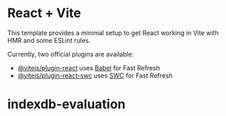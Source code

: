 # React + Vite

This template provides a minimal setup to get React working in Vite with HMR and some ESLint rules.

Currently, two official plugins are available:

- [@vitejs/plugin-react](https://github.com/vitejs/vite-plugin-react/blob/main/packages/plugin-react/README.md) uses [Babel](https://babeljs.io/) for Fast Refresh
- [@vitejs/plugin-react-swc](https://github.com/vitejs/vite-plugin-react-swc) uses [SWC](https://swc.rs/) for Fast Refresh
# indexdb-evaluation
<!-- 
// Import the functions you need from the SDKs you need
import { initializeApp } from "firebase/app";
import { getAnalytics } from "firebase/analytics";
// TODO: Add SDKs for Firebase products that you want to use
// https://firebase.google.com/docs/web/setup#available-libraries

// Your web app's Firebase configuration
// For Firebase JS SDK v7.20.0 and later, measurementId is optional
const firebaseConfig = {
  apiKey: "AIzaSyAkwkENO3aZqdbepwveC1VfuxKeTsFluwU",
  authDomain: "books-71449.firebaseapp.com",
  projectId: "books-71449",
  storageBucket: "books-71449.appspot.com",
  messagingSenderId: "320696521167",
  appId: "1:320696521167:web:fa81641019ed080834c2ba",
  measurementId: "G-8ZT8VS3GJQ"
};

// Initialize Firebase
const app = initializeApp(firebaseConfig);
const analytics = getAnalytics(app); -->
